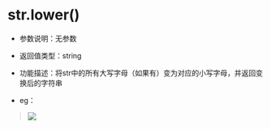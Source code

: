 # str.lower()

- 参数说明：无参数

- 返回值类型：string
- 功能描述：将str中的所有大写字母（如果有）变为对应的小写字母，并返回变换后的字符串
- eg：


>![](http://ww4.sinaimg.cn/mw690/70cc3cccgw1erj1wb1v50j20fd05d3yk.jpg)